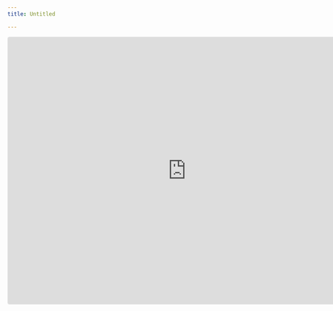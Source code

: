 ```yaml
---
title: Untitled

---
```








<iframe src="https://www.geogebra.org/3d/hqffvkug?embed" width="800" height="600" allowfullscreen style="border: 1px solid #e4e4e4;border-radius: 4px;" frameborder="0"></iframe>